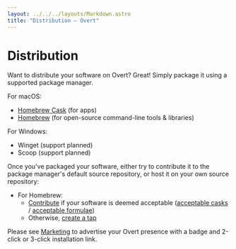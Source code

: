 ```yaml
---
layout: ../../../layouts/Markdown.astro
title: "Distribution – Overt"
---
```


# Distribution

Want to distribute your software on Overt? Great! Simply package it using a supported package manager.

For macOS:

- [Homebrew Cask](https://docs.brew.sh/Cask-Cookbook) (for apps)
- [Homebrew](https://docs.brew.sh/Formula-Cookbook) (for open-source command-line tools & libraries)

For Windows:

- Winget (support planned)
- Scoop (support planned)

Once you've packaged your software, either try to contribute it to the package manager's default source repository, or host it on your own source repository:

- For Homebrew:
  - [Contribute](https://docs.brew.sh/How-To-Open-a-Homebrew-Pull-Request#cask-related-pull-request) if your software is deemed acceptable ([acceptable casks](https://docs.brew.sh/Acceptable-Casks) / [acceptable formulae](https://docs.brew.sh/Acceptable-Formulae))
  - Otherwise, [create a tap](https://docs.brew.sh/How-to-Create-and-Maintain-a-Tap)

Please see [Marketing](marketing) to advertise your Overt presence with a badge and 2-click or 3-click installation link.

